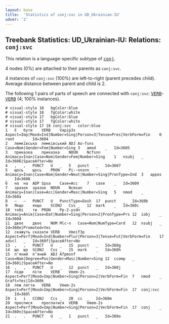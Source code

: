 ```yaml
---
layout: base
title:  'Statistics of conj:svc in UD_Ukrainian-IU'
udver: '2'
---
```


## Treebank Statistics: UD_Ukrainian-IU: Relations: `conj:svc`

This relation is a language-specific subtype of <tt><a href="uk_iu-dep-conj.html">conj</a></tt>.

4 nodes (0%) are attached to their parents as `conj:svc`.

4 instances of `conj:svc` (100%) are left-to-right (parent precedes child).
Average distance between parent and child is 2.

The following 1 pairs of parts of speech are connected with `conj:svc`: <tt><a href="uk_iu-pos-VERB.html">VERB</a></tt>-<tt><a href="uk_iu-pos-VERB.html">VERB</a></tt> (4; 100% instances).


~~~ conllu
# visual-style 18	bgColor:blue
# visual-style 18	fgColor:white
# visual-style 17	bgColor:blue
# visual-style 17	fgColor:white
# visual-style 17 18 conj:svc	color:blue
1	Є	бути	VERB	Vapip3s	Aspect=Imp|Mood=Ind|Number=Sing|Person=3|Tense=Pres|VerbForm=Fin	0	root	_	Id=3604
2	лемківська	лемківський	ADJ	Ao-fsns	Case=Nom|Gender=Fem|Number=Sing	3	amod	_	Id=3605
3	приказка	приказка	NOUN	Ncfsnn	Animacy=Inan|Case=Nom|Gender=Fem|Number=Sing	1	nsubj	_	Id=3606|SpaceAfter=No
4	,	,	PUNCT	U	_	5	punct	_	Id=3607
5	щось	щось	PRON	Pi--nnsnn	Animacy=Inan|Case=Nom|Gender=Neut|Number=Sing|PronType=Ind	3	appos	_	Id=3608
6	на	на	ADP	Spsa	Case=Acc	7	case	_	Id=3609
7	зразок	зразок	NOUN	Ncmsan	Animacy=Inan|Case=Acc|Gender=Masc|Number=Sing	5	nmod	_	Id=360a
8	—	—	PUNCT	U	PunctType=Dash	17	punct	_	Id=360b
9	Якщо	якщо	SCONJ	Css	_	12	mark	_	Id=360c
10	тобі	ти	PRON	Pp-2-ysdn	Animacy=Anim|Case=Dat|Number=Sing|Person=2|PronType=Prs	12	iobj	_	Id=360d
11	двоє	двоє	NUM	Mlc-n	Case=Nom|NumType=Card	12	nsubj	_	Id=360e|Promoted=Yes
12	скажуть	сказати	VERB	Vmeif3p	Aspect=Perf|Mood=Ind|Number=Plur|Person=3|Tense=Fut|VerbForm=Fin	17	advcl	_	Id=360f|SpaceAfter=No
13	,	,	PUNCT	U	_	15	punct	_	Id=360g
14	що	що	SCONJ	Css	_	15	mark	_	Id=360h
15	п'яний	п’яний	ADJ	Afpmsnf	Case=Nom|Degree=Pos|Gender=Masc|Number=Sing	12	ccomp	_	Id=360i|SpaceAfter=No
16	,	,	PUNCT	U	_	12	punct	_	Id=360j
17	піди	піти	VERB	Vmem-2s	Aspect=Perf|Mood=Imp|Number=Sing|Person=2|VerbForm=Fin	7	nmod	_	Graft=Yes|Id=360k
18	ляж	лягти	VERB	Vmem-2s	Aspect=Perf|Mood=Imp|Number=Sing|Person=2|VerbForm=Fin	17	conj:svc	_	Id=360l
19	і	і	CCONJ	Ccs	_	20	cc	_	Id=360m
20	проспися	проспатися	VERB	Vmem-2s	Aspect=Perf|Mood=Imp|Number=Sing|Person=2|VerbForm=Fin	17	conj	_	Id=360n|SpaceAfter=No
21	.	.	PUNCT	U	_	1	punct	_	Id=360o

~~~


